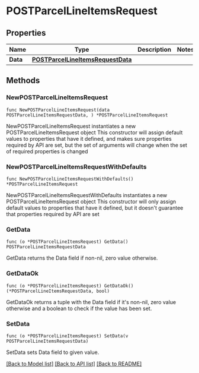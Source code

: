 # POSTParcelLineItemsRequest

## Properties

Name | Type | Description | Notes
------------ | ------------- | ------------- | -------------
**Data** | [**POSTParcelLineItemsRequestData**](POSTParcelLineItemsRequestData.md) |  | 

## Methods

### NewPOSTParcelLineItemsRequest

`func NewPOSTParcelLineItemsRequest(data POSTParcelLineItemsRequestData, ) *POSTParcelLineItemsRequest`

NewPOSTParcelLineItemsRequest instantiates a new POSTParcelLineItemsRequest object
This constructor will assign default values to properties that have it defined,
and makes sure properties required by API are set, but the set of arguments
will change when the set of required properties is changed

### NewPOSTParcelLineItemsRequestWithDefaults

`func NewPOSTParcelLineItemsRequestWithDefaults() *POSTParcelLineItemsRequest`

NewPOSTParcelLineItemsRequestWithDefaults instantiates a new POSTParcelLineItemsRequest object
This constructor will only assign default values to properties that have it defined,
but it doesn't guarantee that properties required by API are set

### GetData

`func (o *POSTParcelLineItemsRequest) GetData() POSTParcelLineItemsRequestData`

GetData returns the Data field if non-nil, zero value otherwise.

### GetDataOk

`func (o *POSTParcelLineItemsRequest) GetDataOk() (*POSTParcelLineItemsRequestData, bool)`

GetDataOk returns a tuple with the Data field if it's non-nil, zero value otherwise
and a boolean to check if the value has been set.

### SetData

`func (o *POSTParcelLineItemsRequest) SetData(v POSTParcelLineItemsRequestData)`

SetData sets Data field to given value.



[[Back to Model list]](../README.md#documentation-for-models) [[Back to API list]](../README.md#documentation-for-api-endpoints) [[Back to README]](../README.md)


